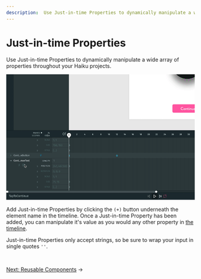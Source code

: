 ```yaml
---
description:  Use Just-in-time Properties to dynamically manipulate a wide array of properties throughout your Haiku projects. Add Just-in-time Properties by clicking the add button underneath the element name in the timeline.
---
```


# Just-in-time Properties

Use Just-in-time Properties to dynamically manipulate a wide array of properties throughout your Haiku projects.


![](/assets/insert-just-in-time-property.gif)


Add Just-in-time Properties by clicking the `(+)` button underneath the element name in the timeline. Once a Just-in-time Property has been added, you can manipulate it's value as you would any other property in [the timeline](/using-haiku/creating-an-animation.md).

Just-in-time Properties only accept strings, so be sure to wrap your input in single quotes `''`.

<br>

[Next: Reusable Components](/using-haiku/reusable-components.md) &rarr;
